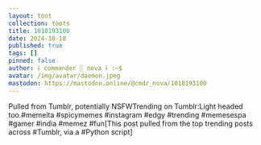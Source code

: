 ```yaml
---
layout: toot
collection: toots
title: 1018193100
date: 2024-10-18
published: true
tags: []
pinned: false
author: ⸸ commander ░ nova ⸸ :~$
avatar: /img/avatar/daemon.jpeg
mastodon: https://mastodon.online/@cmdr_nova/1018193100
---
```


Pulled from Tumblr, potentially NSFWTrending on Tumblr:Light headed too.#memeita #spicymemes #instagram #edgy #trending #memesespa #gamer #india #memez #fun[This post pulled from the top trending posts across #Tumblr, via a #Python script]
